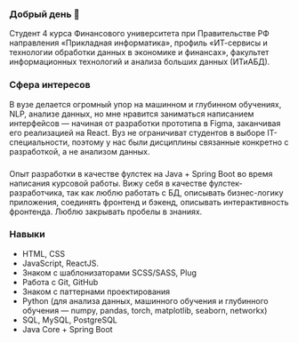 ### Добрый день 👋

Студент 4 курса Финансового университета при Правительстве РФ направления «Прикладная информатика», профиль «ИТ-сервисы и технологии обработки данных в экономике и финансах», факультет информационных технологий и анализа больших данных (ИТиАБД). 

### Сфера интересов 
В вузе делается огромный упор на машинном и глубинном обучениях, NLP, анализе данных, но мне нравится заниматься написанием интерфейсов — начиная от разработки прототипа в Figma, заканчивая его реализацией на React. Вуз не ограничиват студентов в выборе IT-специальности, поэтому у нас были дисциплины связанные конкретно с разработкой, а не анализом данных. 


### 
Опыт разработки в качестве фулстек на Java + Spring Boot во время написания курсовой работы. Вижу себя в качестве фулстек-разработчика, так как люблю работать с БД, описывать бизнес-логику приложения, соединять фронтенд и бэкенд, описывать интерактивность фронтенда. Люблю закрывать пробелы в знаниях. 

### Навыки 
- HTML, CSS
- JavaScript, ReactJS.
- Знаком с шаблонизаторами SCSS/SASS, Plug
- Работа с Git, GitHub
- Знаком с паттернами проектирования
- Python (для анализа данных, машинного обучения и глубинного обучения — numpy, pandas, torch, matplotlib, seaborn, networkx)
- SQL, MySQL, PostgreSQL
- Java Core + Spring Boot
